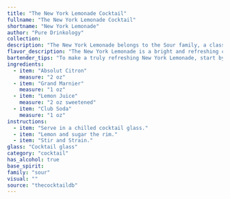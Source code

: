 ```yaml
---
title: "The New York Lemonade Cocktail"
fullname: "The New York Lemonade Cocktail"
shortname: "New York Lemonade"
author: "Pure Drinkology"
collection:
description: "The New York Lemonade belongs to the Sour family, a classic cocktail style characterized by a base spirit, citrus juice, and a sweetener. While its exact origins are unclear, its bright, refreshing nature likely draws inspiration from the 19th-century New York bar scene. "
flavor_description: "The New York Lemonade is a bright and refreshing cocktail. The Absolut Citron provides a crisp, citrusy base, while the Grand Marnier adds a touch of orange sweetness and a hint of cognac complexity. The tart lemon juice balances the sweetness, and the club soda adds a light and bubbly texture. Overall, the cocktail is a perfect blend of sweet, tart, and bubbly, with a subtle orange-citrus aroma. "
bartender_tips: "To make a truly refreshing New York Lemonade, start by chilling all your ingredients. Use fresh lemon juice for the best flavor.  Shake vigorously with ice to ensure a frosty, well-combined drink. Don't over-pour the Grand Marnier - you want a subtle orange flavor, not a cloying sweetness.  Top with club soda for a bubbly finish. "
ingredients:
  - item: "Absolut Citron"
    measure: "2 oz"
  - item: "Grand Marnier"
    measure: "1 oz"
  - item: "Lemon Juice"
    measure: "2 oz sweetened"
  - item: "Club Soda"
    measure: "1 oz"
instructions:
  - item: "Serve in a chilled cocktail glass."
  - item: "Lemon and sugar the rim."
  - item: "Stir and Strain."
glass: "Cocktail glass"
category: "cocktail"
has_alcohol: true
base_spirit:
family: "sour"
visual: ""
source: "thecocktaildb"
---
```


